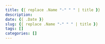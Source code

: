 ```yaml
---
title: {{ replace .Name "-" " " | title }}
description:
date: {{ .Date }}
slug: {{ replace .Name "-" " " | title }}
tags: []
categories: []
---
```

